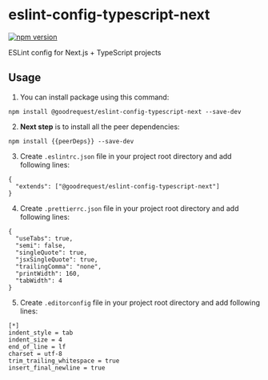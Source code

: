 # eslint-config-typescript-next
[![npm version](https://badge.fury.io/js/@goodrequest%2Feslint-config-typescript-next.svg)](https://badge.fury.io/js/@goodrequest%2Feslint-config-typescript-next)

ESLint config for Next.js + TypeScript projects

## Usage
1. You can install package using this command:
```
npm install @goodrequest/eslint-config-typescript-next --save-dev
```

2. **Next step** is to install all the peer dependencies:
```
npm install {{peerDeps}} --save-dev
```

3. Create `.eslintrc.json` file in your project root directory and add following lines:
```
{
  "extends": ["@goodrequest/eslint-config-typescript-next"]
}
```

4. Create `.prettierrc.json` file in your project root directory and add following lines:
```
{
  "useTabs": true,
  "semi": false,
  "singleQuote": true,
  "jsxSingleQuote": true,
  "trailingComma": "none",
  "printWidth": 160,
  "tabWidth": 4
}
```

5. Create `.editorconfig` file in your project root directory and add following lines:
```
[*]
indent_style = tab
indent_size = 4
end_of_line = lf
charset = utf-8
trim_trailing_whitespace = true
insert_final_newline = true
```
